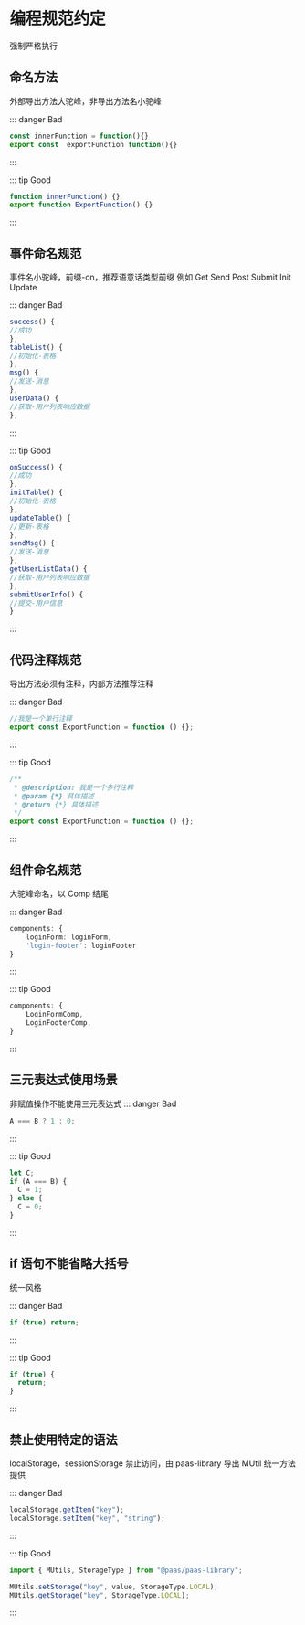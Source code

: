 # 编程规范约定

强制严格执行

## 命名方法

外部导出方法大驼峰，非导出方法名小驼峰

::: danger Bad

```ts
const innerFunction = function(){}
export const  exportFunction function(){}
```

:::

::: tip Good

```ts
function innerFunction() {}
export function ExportFunction() {}
```

:::

## 事件命名规范

事件名小驼峰，前缀-on，推荐语意话类型前缀 例如 Get Send Post Submit Init Update

::: danger Bad

```ts
success() {
//成功
},
tableList() {
//初始化-表格
},
msg() {
//发送-消息
},
userData() {
//获取-用户列表响应数据
},
```

:::

::: tip Good

```ts
onSuccess() {
//成功
},
initTable() {
//初始化-表格
},
updateTable() {
//更新-表格
},
sendMsg() {
//发送-消息
},
getUserListData() {
//获取-用户列表响应数据
},
submitUserInfo() {
//提交-用户信息
}
```

:::

## 代码注释规范

导出方法必须有注释，内部方法推荐注释

::: danger Bad

```ts
//我是一个单行注释
export const ExportFunction = function () {};
```

:::

::: tip Good

```ts
/**
 * @description: 我是一个多行注释
 * @param {*} 具体描述
 * @return {*} 具体描述
 */
export const ExportFunction = function () {};
```

:::

## 组件命名规范

大驼峰命名，以 Comp 结尾

::: danger Bad

```ts
components: {
	loginForm: loginForm,
	'login-footer': loginFooter
}
```

:::

::: tip Good

```ts
components: {
	LoginFormComp,
	LoginFooterComp,
}
```

:::

## 三元表达式使用场景

非赋值操作不能使用三元表达式
::: danger Bad

```ts
A === B ? 1 : 0;
```

:::

::: tip Good

```ts
let C;
if (A === B) {
  C = 1;
} else {
  C = 0;
}
```

:::

## if 语句不能省略大括号

统一风格

::: danger Bad

```ts
if (true) return;
```

:::

::: tip Good

```ts
if (true) {
  return;
}
```

:::

## 禁止使用特定的语法

localStorage，sessionStorage 禁止访问，由 paas-library 导出 MUtil 统一方法提供

::: danger Bad

```ts
localStorage.getItem("key");
localStorage.setItem("key", "string");
```

:::

::: tip Good

```ts
import { MUtils, StorageType } from "@paas/paas-library";

MUtils.setStorage("key", value, StorageType.LOCAL);
MUtils.getStorage("key", StorageType.LOCAL);
```

:::

